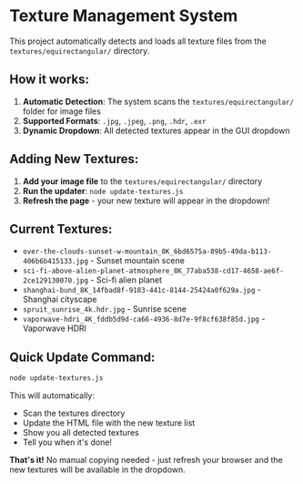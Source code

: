 # Texture Management System

This project automatically detects and loads all texture files from the `textures/equirectangular/` directory.

## How it works:

1. **Automatic Detection**: The system scans the `textures/equirectangular/` folder for image files
2. **Supported Formats**: `.jpg`, `.jpeg`, `.png`, `.hdr`, `.exr`
3. **Dynamic Dropdown**: All detected textures appear in the GUI dropdown

## Adding New Textures:

1. **Add your image file** to the `textures/equirectangular/` directory
2. **Run the updater**: `node update-textures.js`
3. **Refresh the page** - your new texture will appear in the dropdown!

## Current Textures:

- `over-the-clouds-sunset-w-mountain_8K_6bd6575a-89b5-49da-b113-406b6b415133.jpg` - Sunset mountain scene
- `sci-fi-above-alien-planet-atmosphere_8K_77aba538-cd17-4658-ae6f-2ce129130070.jpg` - Sci-fi alien planet
- `shanghai-bund_8K_14fbad8f-9183-441c-8144-25424a0f629a.jpg` - Shanghai cityscape
- `spruit_sunrise_4k.hdr.jpg` - Sunrise scene
- `vaporwave-hdri_4K_fddb5d9d-ca66-4936-8d7e-9f8cf638f85d.jpg` - Vaporwave HDRI

## Quick Update Command:

```bash
node update-textures.js
```

This will automatically:
- Scan the textures directory
- Update the HTML file with the new texture list
- Show you all detected textures
- Tell you when it's done!

**That's it!** No manual copying needed - just refresh your browser and the new textures will be available in the dropdown.